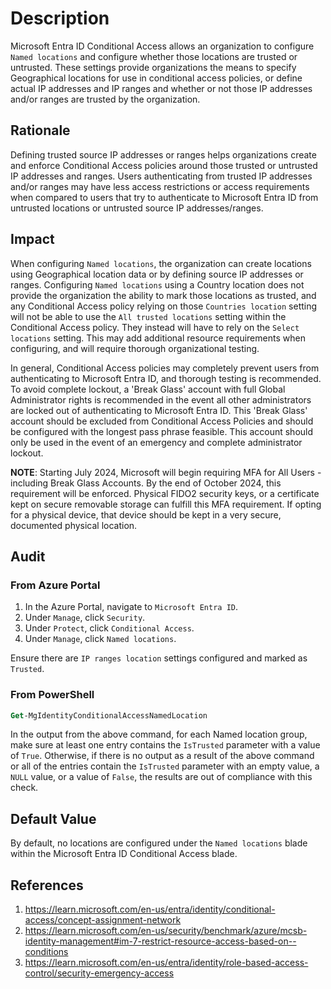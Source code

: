 # Description

Microsoft Entra ID Conditional Access allows an organization to configure `Named locations` and configure whether those locations are trusted or untrusted. These settings provide organizations the means to specify Geographical locations for use in conditional access policies, or define actual IP addresses and IP ranges and whether or not those IP addresses and/or ranges are trusted by the organization.

## Rationale

Defining trusted source IP addresses or ranges helps organizations create and enforce Conditional Access policies around those trusted or untrusted IP addresses and ranges. Users authenticating from trusted IP addresses and/or ranges may have less access restrictions or access requirements when compared to users that try to authenticate to Microsoft Entra ID from untrusted locations or untrusted source IP addresses/ranges.

## Impact

When configuring `Named locations`, the organization can create locations using Geographical location data or by defining source IP addresses or ranges. Configuring `Named locations` using a Country location does not provide the organization the ability to mark those locations as trusted, and any Conditional Access policy relying on those `Countries location` setting will not be able to use the `All trusted locations` setting within the Conditional Access policy. They instead will have to rely on the `Select locations` setting. This may add additional resource requirements when configuring, and will require thorough organizational testing.

In general, Conditional Access policies may completely prevent users from authenticating to Microsoft Entra ID, and thorough testing is recommended. To avoid complete lockout, a 'Break Glass' account with full Global Administrator rights is recommended in the event all other administrators are locked out of authenticating to Microsoft Entra ID. This 'Break Glass' account should be excluded from Conditional Access Policies and should be configured with the longest pass phrase feasible. This account should only be used in the event of an emergency and complete administrator lockout.

**NOTE**: Starting July 2024, Microsoft will begin requiring MFA for All Users - including Break Glass Accounts. By the end of October 2024, this requirement will be enforced. Physical FIDO2 security keys, or a certificate kept on secure removable storage can fulfill this MFA requirement. If opting for a physical device, that device should be kept in a very secure, documented physical location.

## Audit

### From Azure Portal

1. In the Azure Portal, navigate to `Microsoft Entra ID`.
2. Under `Manage`, click `Security`.
3. Under `Protect`, click `Conditional Access`.
4. Under `Manage`, click `Named locations`.

Ensure there are `IP ranges location` settings configured and marked as `Trusted`.

### From PowerShell

```ps
Get-MgIdentityConditionalAccessNamedLocation
```

In the output from the above command, for each Named location group, make sure at least one entry contains the `IsTrusted` parameter with a value of `True`. Otherwise, if there is no output as a result of the above command or all of the entries contain the `IsTrusted` parameter with an empty value, a `NULL` value, or a value of `False`, the results are out of compliance with this check.

## Default Value

By default, no locations are configured under the `Named locations` blade within the Microsoft Entra ID Conditional Access blade.

## References

1. <https://learn.microsoft.com/en-us/entra/identity/conditional-access/concept-assignment-network>
2. <https://learn.microsoft.com/en-us/security/benchmark/azure/mcsb-identity-management#im-7-restrict-resource-access-based-on--conditions>
3. <https://learn.microsoft.com/en-us/entra/identity/role-based-access-control/security-emergency-access>
